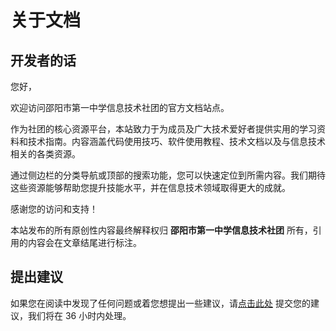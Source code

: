 # 关于文档

## 开发者的话

您好，

欢迎访问邵阳市第一中学信息技术社团的官方文档站点。

作为社团的核心资源平台，本站致力于为成员及广大技术爱好者提供实用的学习资料和技术指南。内容涵盖代码使用技巧、软件使用教程、技术文档以及与信息技术相关的各类资源。

通过侧边栏的分类导航或顶部的搜索功能，您可以快速定位到所需内容。我们期待这些资源能够帮助您提升技能水平，并在信息技术领域取得更大的成就。

感谢您的访问和支持！

本站发布的所有原创性内容最终解释权归 **邵阳市第一中学信息技术社团** 所有，引用的内容会在文章结尾进行标注。

## 提出建议

如果您在阅读中发现了任何问题或着您想提出一些建议，请[点击此处](https://f.wps.cn/g/m3seCqVY) 提交您的建议，我们将在 36 小时内处理。
